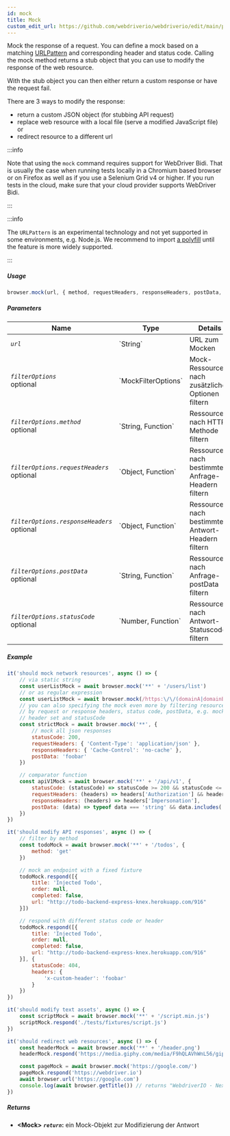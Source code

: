 ```yaml
---
id: mock
title: Mock
custom_edit_url: https://github.com/webdriverio/webdriverio/edit/main/packages/webdriverio/src/commands/browser/mock.ts
---
```


Mock the response of a request. You can define a mock based on a matching
[URLPattern](https://developer.mozilla.org/en-US/docs/Web/API/URLPattern)
and corresponding header and status code. Calling the mock method
returns a stub object that you can use to modify the response of the
web resource.

With the stub object you can then either return a custom response or
have the request fail.

There are 3 ways to modify the response:
- return a custom JSON object (for stubbing API request)
- replace web resource with a local file (serve a modified JavaScript file) or
- redirect resource to a different url

:::info

Note that using the `mock` command requires support for WebDriver Bidi. That is
usually the case when running tests locally in a Chromium based browser or on
Firefox as well as if you use a Selenium Grid v4 or higher. If you run tests
in the cloud, make sure that your cloud provider supports WebDriver Bidi.

:::

:::info

The `URLPattern` is an experimental technology and not yet supported in some environments, e.g. Node.js.
We recommend to import [a polyfill](https://www.npmjs.com/package/urlpattern-polyfill)
until the feature is more widely supported.

:::

##### Usage

```js
browser.mock(url, { method, requestHeaders, responseHeaders, postData, statusCode })
```

##### Parameters

<table>
  <thead>
    <tr>
      <th>Name</th><th>Type</th><th>Details</th>
    </tr>
  </thead>
  <tbody>
    <tr>
      <td><code><var>url</var></code></td>
      <td>`String`</td>
      <td>URL zum Mocken</td>
    </tr>
    <tr>
      <td><code><var>filterOptions</var></code><br /><span className="label labelWarning">optional</span></td>
      <td>`MockFilterOptions`</td>
      <td>Mock-Ressource nach zusätzlichen Optionen filtern</td>
    </tr>
    <tr>
      <td><code><var>filterOptions.method</var></code><br /><span className="label labelWarning">optional</span></td>
      <td>`String, Function`</td>
      <td>Ressource nach HTTP-Methode filtern</td>
    </tr>
    <tr>
      <td><code><var>filterOptions.requestHeaders</var></code><br /><span className="label labelWarning">optional</span></td>
      <td>`Object, Function`</td>
      <td>Ressource nach bestimmten Anfrage-Headern filtern</td>
    </tr>
    <tr>
      <td><code><var>filterOptions.responseHeaders</var></code><br /><span className="label labelWarning">optional</span></td>
      <td>`Object, Function`</td>
      <td>Ressource nach bestimmten Antwort-Headern filtern</td>
    </tr>
    <tr>
      <td><code><var>filterOptions.postData</var></code><br /><span className="label labelWarning">optional</span></td>
      <td>`String, Function`</td>
      <td>Ressource nach Anfrage-postData filtern</td>
    </tr>
    <tr>
      <td><code><var>filterOptions.statusCode</var></code><br /><span className="label labelWarning">optional</span></td>
      <td>`Number, Function`</td>
      <td>Ressource nach Antwort-Statuscode filtern</td>
    </tr>
  </tbody>
</table>

##### Example

```js title="mock.js"
it('should mock network resources', async () => {
    // via static string
    const userListMock = await browser.mock('**' + '/users/list')
    // or as regular expression
    const userListMock = await browser.mock(/https:\/\/(domainA|domainB)\.com\/.+/)
    // you can also specifying the mock even more by filtering resources
    // by request or response headers, status code, postData, e.g. mock only responses with specific
    // header set and statusCode
    const strictMock = await browser.mock('**', {
        // mock all json responses
        statusCode: 200,
        requestHeaders: { 'Content-Type': 'application/json' },
        responseHeaders: { 'Cache-Control': 'no-cache' },
        postData: 'foobar'
    })

    // comparator function
    const apiV1Mock = await browser.mock('**' + '/api/v1', {
        statusCode: (statusCode) => statusCode >= 200 && statusCode <= 203,
        requestHeaders: (headers) => headers['Authorization'] && headers['Authorization'].startsWith('Bearer '),
        responseHeaders: (headers) => headers['Impersonation'],
        postData: (data) => typeof data === 'string' && data.includes('foo')
    })
})

it('should modify API responses', async () => {
    // filter by method
    const todoMock = await browser.mock('**' + '/todos', {
        method: 'get'
    })

    // mock an endpoint with a fixed fixture
    todoMock.respond([{
        title: 'Injected Todo',
        order: null,
        completed: false,
        url: "http://todo-backend-express-knex.herokuapp.com/916"
    }])

    // respond with different status code or header
    todoMock.respond([{
        title: 'Injected Todo',
        order: null,
        completed: false,
        url: "http://todo-backend-express-knex.herokuapp.com/916"
    }], {
        statusCode: 404,
        headers: {
            'x-custom-header': 'foobar'
        }
    })
})

it('should modify text assets', async () => {
    const scriptMock = await browser.mock('**' + '/script.min.js')
    scriptMock.respond('./tests/fixtures/script.js')
})

it('should redirect web resources', async () => {
    const headerMock = await browser.mock('**' + '/header.png')
    headerMock.respond('https://media.giphy.com/media/F9hQLAVhWnL56/giphy.gif')

    const pageMock = await browser.mock('https://google.com/')
    pageMock.respond('https://webdriver.io')
    await browser.url('https://google.com')
    console.log(await browser.getTitle()) // returns "WebdriverIO · Next-gen browser and mobile automation test framework for Node.js"
})
```

##### Returns

- **&lt;Mock&gt;**
            **<code><var>return</var></code>:**                                                ein Mock-Objekt zur Modifizierung der Antwort
